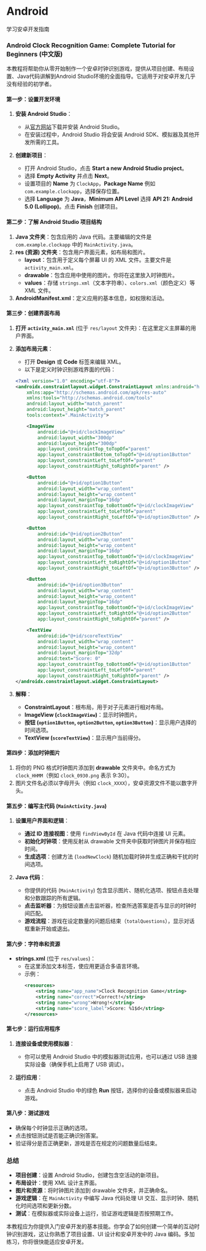 # Android
学习安卓开发指南
### Android Clock Recognition Game: Complete Tutorial for Beginners (中文版)

本教程将帮助你从零开始制作一个安卓时钟识别游戏，提供从项目创建、布局设置、Java代码讲解到Android Studio环境的全面指导。它适用于对安卓开发几乎没有经验的初学者。

#### 第一步：设置开发环境
1. **安装 Android Studio**：
   - 从[官方网站](https://developer.android.com/studio)下载并安装 Android Studio。
   - 在安装过程中，Android Studio 将会安装 Android SDK、模拟器及其他开发所需的工具。

2. **创建新项目**：
   - 打开 Android Studio，点击 **Start a new Android Studio project**。
   - 选择 **Empty Activity** 并点击 **Next**。
   - 设置项目的 **Name** 为 `ClockApp`，**Package Name** 例如 `com.example.clockapp`，选择保存位置。
   - 选择 **Language** 为 **Java**，**Minimum API Level** 选择 **API 21: Android 5.0 (Lollipop)**。点击 **Finish** 创建项目。

#### 第二步：了解 Android Studio 项目结构
1. **Java 文件夹**：包含应用的 Java 代码。主要编辑的文件是 `com.example.clockapp` 中的 `MainActivity.java`。
2. **res (资源) 文件夹**：包含用户界面元素，如布局和图片。
   - **layout**：包含用于定义每个屏幕 UI 的 XML 文件。主要文件是 `activity_main.xml`。
   - **drawable**：包含应用中使用的图片。你将在这里放入时钟图片。
   - **values**：存储 `strings.xml`（文本字符串）、`colors.xml`（颜色定义）等 XML 文件。
3. **AndroidManifest.xml**：定义应用的基本信息，如权限和活动。

#### 第三步：创建界面布局
1. **打开 `activity_main.xml`** (位于 `res/layout` 文件夹)：在这里定义主屏幕的用户界面。
2. **添加布局元素**：
   - 打开 **Design** 或 **Code** 标签来编辑 XML。
   - 以下是定义时钟识别游戏界面的代码：

   ```xml
   <?xml version="1.0" encoding="utf-8"?>
   <androidx.constraintlayout.widget.ConstraintLayout xmlns:android="http://schemas.android.com/apk/res/android"
       xmlns:app="http://schemas.android.com/apk/res-auto"
       xmlns:tools="http://schemas.android.com/tools"
       android:layout_width="match_parent"
       android:layout_height="match_parent"
       tools:context=".MainActivity">

       <ImageView
           android:id="@+id/clockImageView"
           android:layout_width="300dp"
           android:layout_height="300dp"
           app:layout_constraintTop_toTopOf="parent"
           app:layout_constraintBottom_toTopOf="@+id/option1Button"
           app:layout_constraintLeft_toLeftOf="parent"
           app:layout_constraintRight_toRightOf="parent" />

       <Button
           android:id="@+id/option1Button"
           android:layout_width="wrap_content"
           android:layout_height="wrap_content"
           android:layout_marginTop="16dp"
           app:layout_constraintTop_toBottomOf="@+id/clockImageView"
           app:layout_constraintLeft_toLeftOf="parent"
           app:layout_constraintRight_toLeftOf="@+id/option2Button" />

       <Button
           android:id="@+id/option2Button"
           android:layout_width="wrap_content"
           android:layout_height="wrap_content"
           android:layout_marginTop="16dp"
           app:layout_constraintTop_toBottomOf="@+id/clockImageView"
           app:layout_constraintLeft_toRightOf="@+id/option1Button"
           app:layout_constraintRight_toLeftOf="@+id/option3Button" />

       <Button
           android:id="@+id/option3Button"
           android:layout_width="wrap_content"
           android:layout_height="wrap_content"
           android:layout_marginTop="16dp"
           app:layout_constraintTop_toBottomOf="@+id/clockImageView"
           app:layout_constraintLeft_toRightOf="@+id/option2Button"
           app:layout_constraintRight_toRightOf="parent" />

       <TextView
           android:id="@+id/scoreTextView"
           android:layout_width="wrap_content"
           android:layout_height="wrap_content"
           android:layout_marginTop="32dp"
           android:text="Score: 0"
           app:layout_constraintTop_toBottomOf="@+id/option1Button"
           app:layout_constraintLeft_toLeftOf="parent"
           app:layout_constraintRight_toRightOf="parent" />
   </androidx.constraintlayout.widget.ConstraintLayout>
   ```

3. **解释**：
   - **ConstraintLayout**：根布局，用于对子元素进行相对布局。
   - **ImageView (`clockImageView`)**：显示时钟图片。
   - **按钮 (`option1Button`, `option2Button`, `option3Button`)**：显示用户选择的时间选项。
   - **TextView (`scoreTextView`)**：显示用户当前得分。

#### 第四步：添加时钟图片
1. 将你的 PNG 格式时钟图片添加到 **drawable** 文件夹中。命名方式为 `clock_HHMM`（例如 `clock_0930.png` 表示 9:30）。
2. 图片文件名必须以字母开头（例如 `clock_XXXX`），安卓资源文件不能以数字开头。

#### 第五步：编写主代码 (`MainActivity.java`)
1. **设置用户界面和逻辑**：
   - **通过 ID 连接视图**：使用 `findViewById` 在 Java 代码中连接 UI 元素。
   - **初始化时钟项**：使用反射从 drawable 文件夹中获取时钟图片并保存相应时间。
   - **生成选项**：创建方法 (`loadNewClock`) 随机加载时钟并生成正确和干扰的时间选项。

2. **Java 代码**：
   - 你提供的代码 (`MainActivity`) 包含显示图片、随机化选项、按钮点击处理和分数跟踪的所有逻辑。
   - **点击监听器**：为按钮设置点击监听器，检查所选答案是否与显示的时钟时间匹配。
   - **游戏流程**：游戏在设定数量的问题后结束（`totalQuestions`），显示对话框重新开始或退出。

#### 第六步：字符串和资源
- **strings.xml** (位于 `res/values`)：
  - 在这里添加文本标签，使应用更适合多语言环境。
  - 示例：
    ```xml
    <resources>
        <string name="app_name">Clock Recognition Game</string>
        <string name="correct">Correct!</string>
        <string name="wrong">Wrong!</string>
        <string name="score_label">Score: %1$d</string>
    </resources>
    ```

#### 第七步：运行应用程序
1. **连接设备或使用模拟器**：
   - 你可以使用 Android Studio 中的模拟器测试应用，也可以通过 USB 连接实际设备（确保手机上启用了 USB 调试）。

2. **运行应用**：
   - 点击 Android Studio 中的绿色 **Run** 按钮，选择你的设备或模拟器来启动游戏。

#### 第八步：测试游戏
- 确保每个时钟显示正确的选项。
- 点击按钮测试是否能正确识别答案。
- 验证得分是否正确更新，游戏是否在规定的问题数量后结束。

### 总结
- **项目创建**：设置 Android Studio，创建包含空活动的新项目。
- **布局设计**：使用 XML 设计主界面。
- **图片和资源**：将时钟图片添加到 drawable 文件夹，并正确命名。
- **游戏逻辑**：在 `MainActivity` 中编写 Java 代码处理 UI 交互、显示时钟、随机化时间选项和更新分数。
- **测试**：在模拟器或实际设备上运行，验证游戏逻辑是否按预期工作。

本教程应为你提供入门安卓开发的基本技能。你学会了如何创建一个简单的互动时钟识别游戏，这让你熟悉了项目设置、UI 设计和安卓开发中的 Java 编码。多加练习，你将很快能适应安卓开发。

